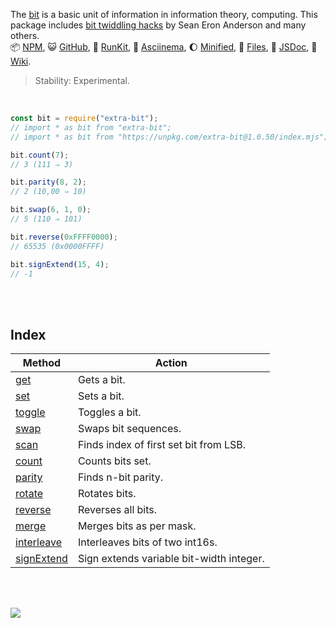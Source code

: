 The [bit] is a basic unit of information in information theory, computing.
This package includes [bit twiddling hacks] by Sean Eron Anderson and many others.<br>
:package: [NPM](https://www.npmjs.com/package/extra-bit),
:smiley_cat: [GitHub](https://github.com/orgs/nodef/packages?repo_name=extra-bit),
:running: [RunKit](https://npm.runkit.com/extra-bit),
:vhs: [Asciinema](https://asciinema.org/a/337114),
:moon: [Minified](https://www.npmjs.com/package/extra-bit.min),
:scroll: [Files](https://unpkg.com/extra-bit/),
:newspaper: [JSDoc](https://nodef.github.io/extra-bit/),
:blue_book: [Wiki](https://github.com/nodef/extra-bit/wiki/).

> Stability: Experimental.

<br>

```javascript
const bit = require("extra-bit");
// import * as bit from "extra-bit";
// import * as bit from "https://unpkg.com/extra-bit@1.0.50/index.mjs"; (deno)

bit.count(7);
// 3 (111 ⇒ 3)

bit.parity(8, 2);
// 2 (10,00 ⇒ 10)

bit.swap(6, 1, 0);
// 5 (110 ⇒ 101)

bit.reverse(0xFFFF0000);
// 65535 (0x0000FFFF)

bit.signExtend(15, 4);
// -1
```

<br>
<br>


## Index

| Method       | Action                                   |
| ------------ | ---------------------------------------- |
| [get]        | Gets a bit.                              |
| [set]        | Sets a bit.                              |
| [toggle]     | Toggles a bit.                           |
| [swap]       | Swaps bit sequences.                     |
| [scan]       | Finds index of first set bit from LSB.   |
| [count]      | Counts bits set.                         |
| [parity]     | Finds n-bit parity.                      |
| [rotate]     | Rotates bits.                            |
| [reverse]    | Reverses all bits.                       |
| [merge]      | Merges bits as per mask.                 |
| [interleave] | Interleaves bits of two int16s.          |
| [signExtend] | Sign extends variable bit-width integer. |

<br>
<br>

[![](https://img.youtube.com/vi/4Yy0pPTrHlk/maxresdefault.jpg)](https://www.youtube.com/watch?v=4Yy0pPTrHlk)

[bit]: https://en.wikipedia.org/wiki/Bit
[bit twiddling hacks]: https://graphics.stanford.edu/~seander/bithacks.html
[get]: https://github.com/nodef/extra-bit/wiki/get
[set]: https://github.com/nodef/extra-bit/wiki/set
[swap]: https://github.com/nodef/extra-bit/wiki/swap
[scan]: https://github.com/nodef/extra-bit/wiki/scan
[count]: https://github.com/nodef/extra-bit/wiki/count
[parity]: https://github.com/nodef/extra-bit/wiki/parity
[reverse]: https://github.com/nodef/extra-bit/wiki/reverse
[merge]: https://github.com/nodef/extra-bit/wiki/merge
[interleave]: https://github.com/nodef/extra-bit/wiki/interleave
[signExtend]: https://github.com/nodef/extra-bit/wiki/signExtend
[toggle]: https://github.com/nodef/extra-bit/wiki/toggle
[rotate]: https://github.com/nodef/extra-bit/wiki/rotate
